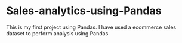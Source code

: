 # Sales-analytics-using-Pandas
This is my first project using Pandas. I have used a ecommerce sales dataset to perform analysis using Pandas
